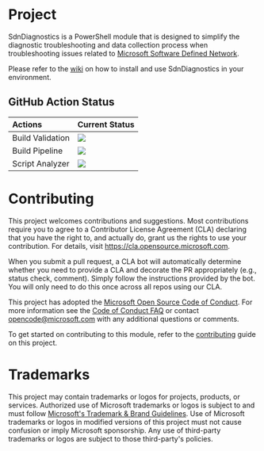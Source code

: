 # Project
SdnDiagnostics is a PowerShell module that is designed to simplify the diagnostic troubleshooting and data collection process when troubleshooting issues related to [Microsoft Software Defined Network](https://docs.microsoft.com/en-us/windows-server/networking/sdn/software-defined-networking).

Please refer to the [wiki](https://github.com/microsoft/SdnDiagnostics/wiki) on how to install and use SdnDiagnostics in your environment.


## GitHub Action Status
| Actions | Current Status |
| :-- | :-- |
| Build Validation | ![](https://github.com/microsoft/SdnDiagnostics/actions/workflows/server2019-sdntest.yml/badge.svg) |
| Build Pipeline | ![](https://github.com/microsoft/SdnDiagnostics/actions/workflows/build-pipeline.yml/badge.svg) |
| Script Analyzer | ![](https://github.com/microsoft/SdnDiagnostics/actions/workflows/powershell-analysis.yml/badge.svg) |


# Contributing
This project welcomes contributions and suggestions.  Most contributions require you to agree to a
Contributor License Agreement (CLA) declaring that you have the right to, and actually do, grant us
the rights to use your contribution. For details, visit https://cla.opensource.microsoft.com.

When you submit a pull request, a CLA bot will automatically determine whether you need to provide
a CLA and decorate the PR appropriately (e.g., status check, comment). Simply follow the instructions
provided by the bot. You will only need to do this once across all repos using our CLA.

This project has adopted the [Microsoft Open Source Code of Conduct](https://opensource.microsoft.com/codeofconduct/).
For more information see the [Code of Conduct FAQ](https://opensource.microsoft.com/codeofconduct/faq/) or
contact [opencode@microsoft.com](mailto:opencode@microsoft.com) with any additional questions or comments.

To get started on contributing to this module, refer to the [contributing](https://github.com/microsoft/SdnDiagnostics/blob/main/.github/contributing.md) guide on this project.
# Trademarks

This project may contain trademarks or logos for projects, products, or services. Authorized use of Microsoft 
trademarks or logos is subject to and must follow 
[Microsoft's Trademark & Brand Guidelines](https://www.microsoft.com/en-us/legal/intellectualproperty/trademarks/usage/general).
Use of Microsoft trademarks or logos in modified versions of this project must not cause confusion or imply Microsoft sponsorship.
Any use of third-party trademarks or logos are subject to those third-party's policies.
